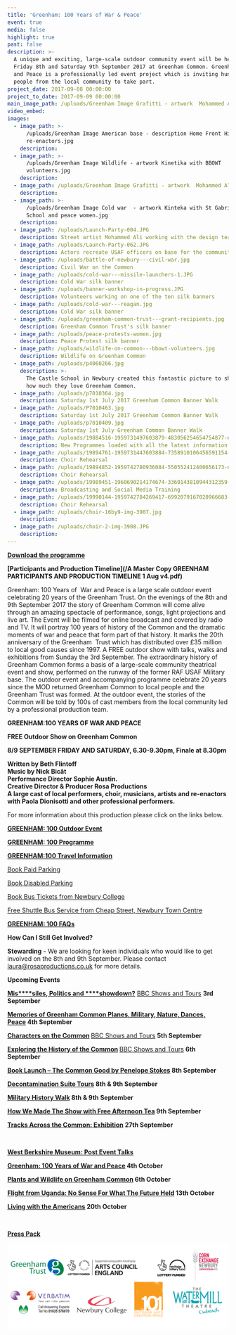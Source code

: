 ```yaml
---
title: 'Greenham: 100 Years of War & Peace'
event: true
media: false
highlight: true
past: false
description: >-
  A unique and exciting, large-scale outdoor community event will be held on
  Friday 8th and Saturday 9th September 2017 at Greenham Common. Greenham: War
  and Peace is a professionally led event project which is inviting hundreds of
  people from the local community to take part.
project_date: 2017-09-08 00:00:00
project_to_date: 2017-09-09 00:00:00
main_image_path: /uploads/Greenham Image Grafitti - artwork  Mohammed Ali.jpg
video_embed:
images:
  - image_path: >-
      /uploads/Greenham Image American base - description Home Front History
      re-enactors.jpg
    description:
  - image_path: >-
      /uploads/Greenham Image Wildlife - artwork Kinetika with BBOWT
      volunteers.jpg
    description:
  - image_path: /uploads/Greenham Image Grafitti - artwork  Mohammed Ali.jpg
    description:
  - image_path: >-
      /uploads/Greenham Image Cold war  - artwork Kinteka with St Gabriel's
      School and peace women.jpg
    description:
  - image_path: /uploads/Launch-Party-004.JPG
    description: Street artist Mohammed Ali working with the design team
  - image_path: /uploads/Launch-Party-062.JPG
    description: Actors recreate USAF officers on base for the community launch
  - image_path: /uploads/battle-of-newbury---civil-war.jpg
    description: Civil War on the Common
  - image_path: /uploads/cold-war---missile-launchers-1.JPG
    description: Cold War silk banner
  - image_path: /uploads/banner-workshop-in-progress.JPG
    description: Volunteers working on one of the ten silk banners
  - image_path: /uploads/cold-war---reagan.jpg
    description: Cold War silk banner
  - image_path: /uploads/greenham-common-trust---grant-recipients.jpg
    description: Greenham Common Trust's silk banner
  - image_path: /uploads/peace-protests-women.jpg
    description: Peace Protest silk banner
  - image_path: /uploads/wildlife-on-common---bbowt-volunteers.jpg
    description: Wildlife on Greenham Common
  - image_path: /uploads/p4060266.jpg
    description: >-
      The Castle School in Newbury created this fantastic picture to show us all
      how much they love Greenham Common.
  - image_path: /uploads/p7010364.jpg
    description: Saturday 1st July 2017 Greenham Common Banner Walk
  - image_path: /uploads/P7010463.jpg
    description: Saturday 1st July 2017 Greenham Common Banner Walk
  - image_path: /uploads/p7010409.jpg
    description: Saturday 1st July Greenham Common Banner Walk
  - image_path: /uploads/19884516-1959731497603879-483056254654754877-n.jpg
    description: New Programmes loaded with all the latest information in it!
  - image_path: /uploads/19894761-1959731447603884-7358910106456591154-n.jpg
    description: Choir Rehearsal
  - image_path: /uploads/19894852-1959742780936084-550552412400656173-n.jpg
    description: Choir Rehearsal
  - image_path: /uploads/19989451-1960690214174674-3360143810944312359-n.jpg
    description: Broadcasting and Social Media Training
  - image_path: /uploads/19990144-1959742784269417-6992079167020966683-n.jpg
    description: Choir Rehearsal
  - image_path: /uploads/choir-16by9-img-3907.jpg
    description:
  - image_path: /uploads/choir-2-img-3908.JPG
    description:
---
```



**[Download the programme](/uploads/greenham-100-years.pdf)**

**[Participants and Production Timeline](/A Master Copy GREENHAM PARTICIPANTS AND PRODUCTION TIMELINE 1 Aug v4.pdf)**

Greenham: 100 Years of &nbsp;War and Peace is a large scale outdoor event celebrating 20 years of the Greenham Trust. On the evenings of the 8th and 9th September 2017 the story of Greenham Common will come alive through an amazing spectacle of performance, songs, light projections and live art. The Event will be filmed for online broadcast and covered by radio and TV. It will portray 100 years of history of the Common and the dramatic moments of war and peace that form part of that history. It marks the 20th anniversary of the Greenham &nbsp;Trust which has distributed over &pound;35 million to local good causes since 1997. A FREE outdoor show with talks, walks and exhibitions from Sunday the 3rd September. The extraordinary history of Greenham Common forms a basis of a large-scale community theatrical event and show, performed on the runway of the former RAF USAF Military base. The outdoor event and accompanying programme celebrate 20 years since the MOD returned Greenham Common to local people and the Greenham Trust was formed. At the outdoor event, the stories of the Common will be told by 100s of cast members from the local community led by a professional production team.

**GREENHAM:100 YEARS OF WAR AND PEACE**

**FREE Outdoor Show on Greenham Common**

**8/9 SEPTEMBER FRIDAY AND SATURDAY, 6.30-9.30pm, Finale at 8.30pm**

**Written by Beth Flintoff
<br>Music by Nick Bic&acirc;t&nbsp;
<br>Performance Director Sophie Austin.
<br>Creative Director & Producer Rosa Productions
<br>A large cast of local performers, choir, musicians, artists and re-enactors with Paola Dionisotti and other professional performers.**

For more information about this production please click on the links below.

[**GREENHAM: 100 Outdoor Event**](http://www.greenhamtrust.com/greenham-100-year-of-war-and-peace/outdoor-event)

[**GREENHAM: 100 Programme**](http://www.greenhamtrust.com/greenham-100-year-of-war-and-peace/event-info)

[**GREENHAM:100 Travel Information**](http://www.greenhamtrust.com/greenham-100-years-of-war-and-peace/transport)

[Book Paid Parking](https://www.eventbrite.com/e/greenham-pre-bookable-paid-car-parking-100-years-war-and-peace-tickets-35757768448?aff=es2)

[Book Disabled Parking](https://www.eventbrite.com/e/disabled-and-limited-mobility-parking-for-greenham-100-years-of-war-and-peace-tickets-35801326732?aff=ehomecard)

[Book Bus Tickets from Newbury College](https://www.eventbrite.com/e/newbury-college-bus-two-way-return-trip-to-the-greenham-100-event-site-tickets-36079390428)

[Free Shuttle Bus Service from Cheap Street, Newbury Town Centre](http://www.greenhamtrust.com/greenham-100-years-of-war-and-peace/transport)

[**GREENHAM: 100 FAQs**](http://www.greenhamtrust.com/greenham-100-years-of-war-and-peace/faqs)

**How Can I Still Get Involved?**

**Stewarding**&nbsp;- We are looking for keen individuals who would like to get involved on the 8th and 9th September. Please contact [laura@rosaproductions.co.uk](javascript:void(location.href='mailto:'+String.fromCharCode(108,97,117,114,97,64,114,111,115,97,112,114,111,100,117,99,116,105,111,110,115,46,99,111,46,117,107))) for more details.

**Upcoming Events**

[**Mis****siles, Politics and&nbsp;****showdown?**](https://cornexchangenew.com/event/missiles-politics-and-peace)&nbsp;[BBC Shows and Tours](http://www.bbc.co.uk/showsandtours/shows/date/greenham_missiles)&nbsp;**3rd September**

**[Memories of Greenham Common Planes, Military, Nature, Dances, Peace](http://www.greenhamtrust.com/greenham-100-year-of-war-and-peace/event-info)&nbsp;4th September**

**[Characters on the Common](https://cornexchangenew.com/event/the-characters-on-the-common)&nbsp;**[BBC Shows and Tours](http://www.bbc.co.uk/showsandtours/shows/date/greenham_characters)&nbsp;**5th September**

**[Exploring the History of the Common](https://cornexchangenew.com/event/exploring-the-history-of-the-common)&nbsp;**[BBC Shows and Tours](http://www.bbc.co.uk/showsandtours/shows/date/greenham_history)&nbsp;**6th September**

**[Book Launch – The Common Good by Penelope Stokes](http://www.greenhamtrust.com/greenham-100-years-of-war-and-peace/the-common-good-book)&nbsp;8th September**

**[Decontamination Suite Tours](https://cornexchangenew.com/event/decontamination-suite-tours)&nbsp;8th & 9th September**

**[Military History Walk](https://cornexchangenew.com/event/military-history-walk)&nbsp;8th & 9th September**

**[How We Made The Show with Free Afternoon Tea](http://www.greenhamtrust.com/greenham-100-year-of-war-and-peace/event-info)&nbsp;9th September**

**[Tracks Across the Common: Exhibition](http://www.greenhamtrust.com/greenham-100-year-of-war-and-peace/event-info)&nbsp;27th September**

&nbsp;

[**West Berkshire Museum: Post Event Talks**](http://www.greenhamtrust.com/greenham-100-year-of-war-and-peace/event-info)

**[Greenham: 100 Years of War and Peace](http://www.greenhamtrust.com/greenham-100-year-of-war-and-peace/event-info)&nbsp;4th October**

**[Plants and Wildlife on Greenham Common](http://www.greenhamtrust.com/greenham-100-year-of-war-and-peace/event-info)&nbsp;6th October**

**[Flight from Uganda: No Sense For What The Future Held](http://www.greenhamtrust.com/greenham-100-year-of-war-and-peace/event-info)&nbsp;13th October**

**[Living with the Americans](http://www.greenhamtrust.com/greenham-100-year-of-war-and-peace/event-info)&nbsp;20th October**

&nbsp;

[**Press Pack**](http://www.greenhamtrust.com/greenham-100-year-of-war-and-peace/press-pack)

![](/uploads/versions/website-logos---x----3402-1309x---.jpg)